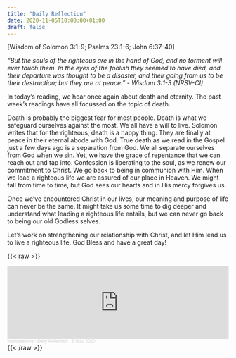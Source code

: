 ```yaml
---
title: "Daily Reflection"
date: 2020-11-05T10:00:00+01:00
draft: false
---
```


[Wisdom of Solomon 3:1-9; Psalms 23:1-6; John 6:37-40]

_“But the souls of the righteous are in the hand of God, and no torment will ever touch them. In the eyes of the foolish they seemed to have died, and their departure was thought to be a disaster, and their going from us to be their destruction; but they are at peace.” - Wisdom 3:1-3 (NRSV-CI)_

In today’s reading, we hear once again about death and eternity. The past week’s readings have all focussed on the topic of death.

Death is probably the biggest fear for most people. Death is what we safeguard ourselves against the most. We all have a will to live. Solomon writes that for the righteous, death is a happy thing. They are finally at peace in their eternal abode with God. True death as we read in the Gospel just a few days ago is a separation from God. We all separate ourselves from God when we sin. Yet, we have the grace of repentance that we can reach out and tap into. Confession is liberating to the soul, as we renew our commitment to Christ. We go back to being in communion with Him. When we lead a righteous life we are assured of our place in Heaven. We might fall from time to time, but God sees our hearts and in His mercy forgives us.

Once we’ve encountered Christ in our lives, our meaning and purpose of life can never be the same. It might take us some time to dig deeper and understand what leading a righteous life entails, but we can never go back to being our old Godless selves.

Let’s work on strengthening our relationship with Christ, and let Him lead us to live a righteous life. God Bless and have a great day!

{{< raw >}}
<iframe width="100%" height="166" scrolling="no" frameborder="no" allow="autoplay" src="https://w.soundcloud.com/player/?url=https%3A//api.soundcloud.com/tracks/923671186&color=%23ff5500&auto_play=false&hide_related=false&show_comments=true&show_user=true&show_reposts=false&show_teaser=true"></iframe><div style="font-size: 10px; color: #cccccc;line-break: anywhere;word-break: normal;overflow: hidden;white-space: nowrap;text-overflow: ellipsis; font-family: Interstate,Lucida Grande,Lucida Sans Unicode,Lucida Sans,Garuda,Verdana,Tahoma,sans-serif;font-weight: 100;"><a href="https://soundcloud.com/mariostallone" title="mariostallone" target="_blank" style="color: #cccccc; text-decoration: none;">mariostallone</a> · <a href="https://soundcloud.com/mariostallone/daily-reflection-5-nov-2020" title="Daily Reflection - 5 Nov, 2020" target="_blank" style="color: #cccccc; text-decoration: none;">Daily Reflection - 5 Nov, 2020</a></div>
{{< /raw >}}